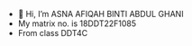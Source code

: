 - 👋 Hi, I’m ASNA AFIQAH BINTI ABDUL GHANI
- My matrix no. is 18DDT22F1085
- From class DDT4C
  

<!---
AsnaAfiqah/AsnaAfiqah is a ✨ special ✨ repository because its `README.md` (this file) appears on your GitHub profile.
You can click the Preview link to take a look at your changes.
--->
